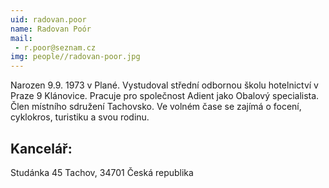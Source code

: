 ```yaml
---
uid: radovan.poor
name: Radovan Poór
mail:
 - r.poor@seznam.cz
img: people//radovan-poor.jpg
---
```

Narozen 9.9. 1973 v Plané. Vystudoval střední odbornou školu hotelnictví v Praze 9 Klánovice. Pracuje pro společnost Adient jako Obalový specialista. Člen místního sdružení Tachovsko. Ve volném čase se zajímá o focení, cyklokros, turistiku a svou rodinu.

## Kancelář:

Studánka 45
Tachov, 34701
Česká republika